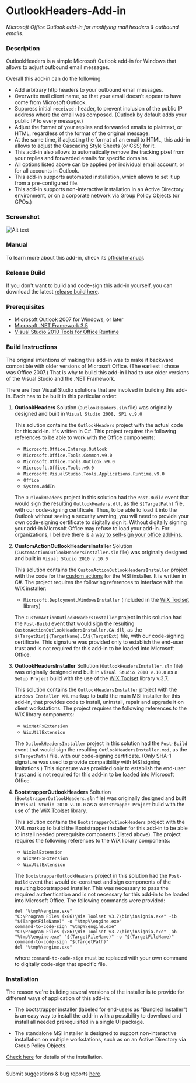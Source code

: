 # OutlookHeaders-Add-in
*Microsoft Office Outlook add-in for modifying mail headers &amp; outbound emails.*

### Description

OutlookHeaders is a simple Microsoft Outlook add-in for Windows that allows to adjust outbound email messages.

Overall this add-in can do the following:

- Add arbitrary http headers to your outbound email messages.
- Overwrite mail client name, so that your email doesn't appear to have come from Microsoft Outlook.
- Suppress initial `received:` header, to prevent inclusion of the public IP address where the email was composed. (Outlook by default adds your public IP to every message.)
- Adjust the format of your replies and forwarded emails to plaintext, or HTML, regardless of the format of the original message.
- At the same time, if adjusting the format of an email to HTML, this add-in allows to adjust the Cascading Style Sheets (or CSS) for it.
- This add-in also allows to automatically remove the tracking pixel from your replies and forwarded emails for specific domains.
- All options listed above can be applied per individual email account, or for all accounts in Outlook.
- This add-in supports automated installation, which allows to set it up from a pre-configured file.
- This add-in supports non-interactive installation in an Active Directory environment, or on a corporate network via Group Policy Objects (or GPOs.)

### Screenshot

![Alt text](https://dennisbabkin.com/php/imgs2/scrsht_olh_05.png "'Customize Outbound Mail' window")

### Manual

To learn more about this add-in, check its [official manual](https://dennisbabkin.com/php/docs.php?what=olh).

### Release Build

If you don't want to build and code-sign this add-in yourself, you can download the latest [release build here](https://dennisbabkin.com/olh).

### Prerequisites

- Microsoft Outlook 2007 for Windows, or later
- [Microsoft .NET Framework 3.5](https://www.microsoft.com/en-us/download/details.aspx?id=21)
- [Visual Studio 2010 Tools for Office Runtime](https://www.microsoft.com/en-us/download/details.aspx?id=56961)

### Build Instructions

The original intentions of making this add-in was to make it backward compatible with older versions of Microsoft Office. (The earliest I chose was Office 2007.) That is why to build this add-in I had to use older versions of the Visual Studio and the .NET Framework.

There are four Visual Studio solutions that are involved in building this add-in. Each has to be built in this particular order:

1. **OutlookHeaders** Solution (`OutlookHeaders.sln` file) was originally designed and built in `Visual Studio 2008, SP1 v.9.0`

   This solution contains the `OutlookHeaders` project with the actual code for this add-in. It's written in C#. This project requires the following references to be able to work with the Office components:
   
    - `Microsoft.Office.Interop.Outlook`
    - `Microsoft.Office.Tools.Common.v9.0`
    - `Microsoft.Office.Tools.Outlook.v9.0`
    - `Microsoft.Office.Tools.v9.0`
    - `Microsoft.VisualStudio.Tools.Applications.Runtime.v9.0`
    - `Office`
    - `System.AddIn`
    
   The `OutlookHeaders` project in this solution had the `Post-Build` event that would sign the resulting `OutlookHeaders.dll`, as the `$(TargetPath)` file, with our code-signing certificate. Thus, to be able to load it into the Outlook without seeing a security warning, you will need to provide your own code-signing certificate to digitally sign it. Without digitally signing your add-in Microsoft Office may refuse to load your add-in. For organizations, I believe there is a [way to self-sign your office add-ins](https://docs.microsoft.com/en-us/visualstudio/vsto/how-to-sign-office-solutions?view=vs-2019).

2. **CustomActionOutlookHeadersInstaller** Solution (`CustomActionOutlookHeadersInstaller.sln` file) was originally designed and built in `Visual Studio 2010 v.10.0`

   This solution contains the `CustomActionOutlookHeadersInstaller` project with the code for the [custom actions](https://docs.microsoft.com/en-us/windows/win32/msi/custom-actions) for the MSI installer. It is written in C#. The project requires the following references to interface with the WiX installer:
   
    - `Microsoft.Deployment.WindowsInstaller` (included in the [WiX Toolset](https://wixtoolset.org/) library)
   
   The `CustomActionOutlookHeadersInstaller` project in this solution had the `Post-Build` event that would sign the resulting `CustomActionOutlookHeadersInstaller.CA.dll`, as the `$(TargetDir)$(TargetName).CA$(TargetExt)` file, with our code-signing certificate. This signature was provided only to establish the end-user trust and is not required for this add-in to be loaded into Microsoft Office.
   
3. **OutlookHeadersInstaller** Soltution (`OutlookHeadersInstaller.sln` file) was originally designed and built in `Visual Studio 2010 v.10.0` as a `Setup Project` build with the use of the [WiX Toolset](https://wixtoolset.org/) library v.3.7.

   This solution contains the `OutlookHeadersInstaller` project with the `Windows Installer XML` markup to build the main MSI installer for this add-in, that provides code to install, uninstall, repair and upgrade it on client workstations. The project requires the following references to the WiX library components:
   
    - `WixNetFxExtension`
    - `WixUtilExtension`

   The `OutlookHeadersInstaller` project in this solution had the `Post-Build` event that would sign the resulting `OutlookHeadersInstaller.msi`, as the `$(TargetPath)` file, with our code-signing certificate. (Only SHA-1 signature was used to provide compatibility with MSI signing limitations.) This signature was provided only to establish the end-user trust and is not required for this add-in to be loaded into Microsoft Office.

4. **BootstrapperOutlookHeaders** Soltution (`BootstrapperOutlookHeaders.sln` file) was originally designed and built in `Visual Studio 2010 v.10.0` as a `Bootstrapper Project` build with the use of the [WiX Toolset](https://wixtoolset.org/) library.

   This solution contains the `BootstrapperOutlookHeaders` project with the XML markup to build the Bootstrapper installer for this add-in to be able to install needed prerequisite components (listed above). The project requires the following references to the WiX library components:
   
    - `WixBalExtension`
    - `WixNetFxExtension`
    - `WixUtilExtension`
    
   The `BootstrapperOutlookHeaders` project in this solution had the `Post-Build` event that would de-construct and sign components of the resulting bootstrapped installer. This was necessary to pass the required authentication and is not necessary for this add-in to be loaded into Microsoft Office. The following commands were provided:
   
       del "%tmp%\engine.exe"
       "C:\Program Files (x86)\WiX Toolset v3.7\bin\insignia.exe" -ib "$(TargetFileName)" -o "%tmp%\engine.exe"
       command-to-code-sign "%tmp%\engine.exe"
       "C:\Program Files (x86)\WiX Toolset v3.7\bin\insignia.exe" -ab "%tmp%\engine.exe" "$(TargetFileName)" -o "$(TargetFileName)"
       command-to-code-sign "$(TargetPath)"
       del "%tmp%\engine.exe"

    where `command-to-code-sign` must be replaced with your own command to digitally code-sign that specific file.
    
### Installation

The reason we're building several versions of the installer is to provide for different ways of application of this add-in:

- The bootstrapper installer (labeled for end-users as "Bundled Installer") is an easy way to install the add-in with a possibility to download and install all needed prerequisited in a single UI package.

- The standalone MSI installer is designed to support non-interactive installation on multiple workstations, such as on an Active Directory via Group Policy Objects.

[Check here](https://dennisbabkin.com/php/docs.php?what=olh&ver=1.0.2#installation) for details of the installation.


--------------


Submit suggestions & bug reports [here](https://www.dennisbabkin.com/sfb/?what=info&name=OutlookHeaders+Add-in+Github).
